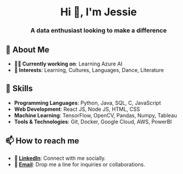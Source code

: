 <h1 align="center">Hi 👋, I'm Jessie</h1>
<h3 align="center">A data enthusiast looking to make a difference</h3>

## 🌟 About Me
- **👩‍💻 Currently working on**: Learning Azure AI
- **💃 Interests**: Learning, Cultures, Languages, Dance, Literature
  
## 🌱 Skills
- **Programming Languages**: Python, Java, SQL, C, JavaScript
- **Web Development**: React JS, Node JS, HTML, CSS
- **Machine Learning**: TensorFlow, OpenCV, Pandas, Numpy, Tableau
- **Tools & Technologies**: Git, Docker, Google Cloud, AWS, PowerBI

## 📫 How to reach me
- **🔗 [LinkedIn](https://www.linkedin.com/in/jishitha-kuppala/)**: Connect with me socially.
- **📧 [Email](mailto:jishitha.kuppala@gmail.com)**: Drop me a line for inquiries or collaborations.
